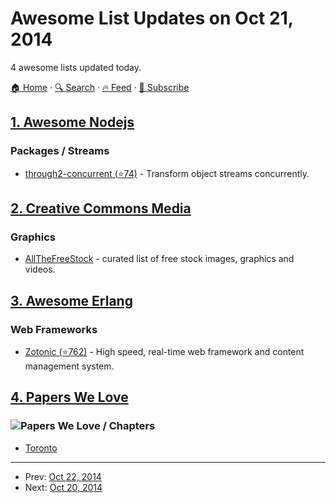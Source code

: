 # Awesome List Updates on Oct 21, 2014

4 awesome lists updated today.

[🏠 Home](/README.md) · [🔍 Search](https://test.trackawesomelist.com/search/) · [🔥 Feed](https://test.trackawesomelist.com/feed.xml) · [📮 Subscribe](https://trackawesomelist.us17.list-manage.com/subscribe?u=d2f0117aa829c83a63ec63c2f&id=36a103854c)



## [1. Awesome Nodejs](/content/sindresorhus/awesome-nodejs/README.md)

### Packages / Streams

*   [through2-concurrent (⭐74)](https://github.com/almost/through2-concurrent) - Transform object streams concurrently.

## [2. Creative Commons Media](/content/shime/creative-commons-media/README.md)

### Graphics

*   [AllTheFreeStock](http://allthefreestock.com/) - curated list of free stock images, graphics and videos.

## [3. Awesome Erlang](/content/drobakowski/awesome-erlang/README.md)

### Web Frameworks

*   [Zotonic (⭐762)](https://github.com/zotonic/zotonic) - High speed, real-time web framework and content management system.

## [4. Papers We Love](/content/papers-we-love/papers-we-love/README.md)

### ![Papers We Love](http://paperswelove.org/images/logo-top.svg) / Chapters

*   [Toronto](http://www.meetup.com/Papers-We-Love-Toronto/)

---

- Prev: [Oct 22, 2014](/content/2014/10/22/README.md)
- Next: [Oct 20, 2014](/content/2014/10/20/README.md)